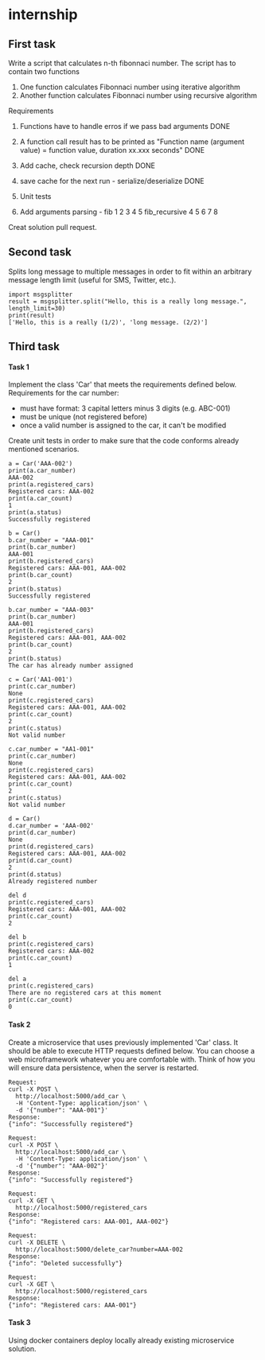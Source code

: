 # internship
## First task

Write a script that calculates n-th fibonnaci number. The script has to contain two functions
  1. One function calculates Fibonnaci number using iterative algorithm
  1. Another function calculates Fibonnaci number using recursive algorithm

Requirements
1. Functions have to handle erros if we pass bad arguments DONE
2. A function call result has to be printed as "Function name (argument value) = function value, duration xx.xxx seconds" DONE
4. Add cache, check recursion depth DONE
6. save cache for the next run - serialize/deserialize DONE

3. Unit tests
5. Add arguments parsing - fib 1 2 3 4 5 fib_recursive 4 5 6 7 8


Creat solution pull request.

## Second task

Splits long message to multiple messages in order to fit within an arbitrary message length limit (useful for SMS, Twitter, etc.).

```
import msgsplitter
result = msgsplitter.split("Hello, this is a really long message.", length_limit=30)
print(result)
['Hello, this is a really (1/2)', 'long message. (2/2)']
```

## Third task
#### Task 1 ####
Implement the class 'Car' that meets the requirements defined below.
Requirements for the car number:
 * must have format: 3 capital letters minus 3 digits (e.g. ABC-001)
 * must be unique (not registered before)
 * once a valid number is assigned to the car, it can't be modified

Create unit tests in order to make sure that the code conforms already mentioned scenarios.
```
a = Car('AAA-002')
print(a.car_number)
AAA-002
print(a.registered_cars)
Registered cars: AAA-002
print(a.car_count)
1
print(a.status)
Successfully registered

b = Car()
b.car_number = "AAA-001"
print(b.car_number)
AAA-001
print(b.registered_cars)
Registered cars: AAA-001, AAA-002
print(b.car_count)
2
print(b.status)
Successfully registered

b.car_number = "AAA-003"
print(b.car_number)
AAA-001
print(b.registered_cars)
Registered cars: AAA-001, AAA-002
print(b.car_count)
2
print(b.status)
The car has already number assigned

c = Car('AA1-001')
print(c.car_number)
None
print(c.registered_cars)
Registered cars: AAA-001, AAA-002
print(c.car_count)
2
print(c.status)
Not valid number

c.car_number = "AA1-001"
print(c.car_number)
None
print(c.registered_cars)
Registered cars: AAA-001, AAA-002
print(c.car_count)
2
print(c.status)
Not valid number

d = Car()
d.car_number = 'AAA-002'
print(d.car_number)
None
print(d.registered_cars)
Registered cars: AAA-001, AAA-002
print(d.car_count)
2
print(d.status)
Already registered number

del d
print(c.registered_cars)
Registered cars: AAA-001, AAA-002
print(c.car_count)
2

del b
print(c.registered_cars)
Registered cars: AAA-002
print(c.car_count)
1

del a
print(c.registered_cars)
There are no registered cars at this moment
print(c.car_count)
0
```
#### Task 2 ####
Create a microservice that uses previously implemented 'Car' class.
It should be able to execute HTTP requests defined below.
You can choose a web microframework whatever you are comfortable with.
Think of how you will ensure data persistence, when the server is restarted.
```
Request:
curl -X POST \
  http://localhost:5000/add_car \
  -H 'Content-Type: application/json' \
  -d '{"number": "AAA-001"}'
Response:
{"info": "Successfully registered"}

Request:
curl -X POST \
  http://localhost:5000/add_car \
  -H 'Content-Type: application/json' \
  -d '{"number": "AAA-002"}'
Response:
{"info": "Successfully registered"}

Request:
curl -X GET \
  http://localhost:5000/registered_cars
Response:
{"info": "Registered cars: AAA-001, AAA-002"}

Request:
curl -X DELETE \
  http://localhost:5000/delete_car?number=AAA-002
Response:
{"info": "Deleted successfully"}

Request:
curl -X GET \
  http://localhost:5000/registered_cars
Response:
{"info": "Registered cars: AAA-001"}
```
#### Task 3 ####
Using docker containers deploy locally already existing microservice solution.

